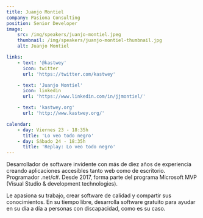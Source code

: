 ```yaml
---
title: Juanjo Montiel
company: Pasiona Consulting
position: Senior Developer
image:
    src: /img/speakers/juanjo-montiel.jpeg
    thumbnail: /img/speakers/juanjo-montiel-thumbnail.jpg
    alt: Juanjo Montiel

links:
    - text: '@kastwey'
      icon: twitter
      url: 'https://twitter.com/kastwey'

    - text: 'Juanjo Montiel'
      icon: linkedin
      url: 'https://www.linkedin.com/in/jjmontiel/'

    - text: 'kastwey.org'
      url: 'http://www.kastwey.org/'

calendar:
    - day: Viernes 23 - 18:35h
      title: 'Lo veo todo negro'
    - day: Sábado 24 - 18:35h
      title: 'Replay: Lo veo todo negro'
---
```


Desarrollador de software invidente con más de diez años de experiencia creando aplicaciones accesibles tanto web como de escritorio. Programador .net/c#. Desde 2017, forma parte del programa Microsoft MVP (Visual Studio & development technologies).

Le apasiona su trabajo, crear software de calidad y compartir sus conocimientos. En su tiempo libre, desarrolla software gratuito para ayudar en su día a día a personas con discapacidad, como es su caso.